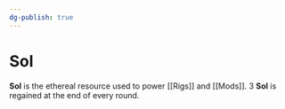 ```yaml
---
dg-publish: true
---
```

# Sol

**Sol** is the ethereal resource used to power [[Rigs]] and [[Mods]]. 3 **Sol** is regained at the end of every round.

